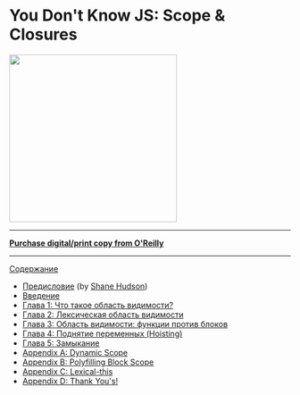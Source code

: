 # You Don't Know JS: Scope & Closures

<img src="cover.jpg" width="300">

-----

**[Purchase digital/print copy from O'Reilly](http://shop.oreilly.com/product/0636920026327.do)**

-----

[Содержание](toc.md)

* [Предисловие](https://shanehudson.net/2014/06/03/foreword-dont-know-js/) (by [Shane Hudson](https://github.com/shanehudson))
* [Введение](../preface.md)
* [Глава 1: Что такое область видимости?](ch1.md)
* [Глава 2: Лексическая область видимости](ch2.md)
* [Глава 3: Область видимости: функции против блоков](ch3.md)
* [Глава 4: Поднятие переменных (Hoisting)](ch4.md)
* [Глава 5: Замыкание](ch5.md)
* [Appendix A: Dynamic Scope](apA.md)
* [Appendix B: Polyfilling Block Scope](apB.md)
* [Appendix C: Lexical-this](apC.md)
* [Appendix D: Thank You's!](apD.md)
